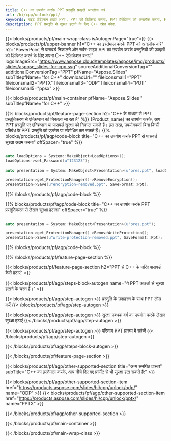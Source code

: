 ```yaml
---
title: C++ का उपयोग करके PPT प्रस्तुति फ़ाइलें अनलॉक करें
url: /hi/cpp/unlock/ppt/
keywords: राइट प्रोटेक्शन हटाएं PPT, PPT को डिक्रिप्ट करना, PPT प्रेजेंटेशन को अनलॉक करना, PPT को अनप्रोटेक्ट करना
description: PPT प्रस्तुति से सुरक्षा हटाने के लिए C++ स्रोत कोड.
---
```


{{< blocks/products/pf/main-wrap-class isAutogenPage="true">}}
{{< blocks/products/pf/upper-banner h1="C++ का इस्तेमाल करके PPT को अनलॉक करें" h2="PowerPoint से पासवर्ड निकालने और सर्वर-साइड API का उपयोग करके प्रस्तुतियों की फ़ाइलों को डिक्रिप्ट करने के लिए अपना C++ ऐप्लिकेशन बनाएं." logoImageSrc="https://www.aspose.cloud/templates/aspose/img/products/slides/aspose_slides-for-cpp.svg" sourceAdditionalConversionTag="" additionalConversionTag="PPT" pfName="Aspose.Slides" subTitlepfName="for C++" downloadUrl="" fileiconsmall1="PPT" fileiconsmall2="PPTX" fileiconsmall3="ODP" fileiconsmall4="POT" fileiconsmall5="ppsx" >}}

{{< blocks/products/pf/main-container pfName="Aspose.Slides " subTitlepfName="for C++" >}}

{{% blocks/products/pf/feature-page-section  h2="C++ के माध्यम से PPT प्रस्तुतिकरण से एन्क्रिप्शन को निकाला जा रहा है" %}}
{Product_name} का उपयोग करके, आप PPT प्रस्तुति पर एन्क्रिप्शन या पासवर्ड सुरक्षा को निकाल सकते हैं। इस तरह, उपयोगकर्ता बिना किसी प्रतिबंध के PPT प्रस्तुति को एक्सेस या संशोधित कर सकते हैं।
{{% blocks/products/pf/agp/code-block title="C++ का उपयोग करके PPT से पासवर्ड सुरक्षा अक्षम करना" offSpacer="true" %}}

```cpp

auto loadOptions = System::MakeObject<LoadOptions>();
loadOptions->set_Password(u"123123");
    
auto presentation = System::MakeObject<Presentation>(u"pres.ppt", loadOptions);

presentation->get_ProtectionManager()->RemoveEncryption();
presentation->Save(u"encryption-removed.ppt", SaveFormat::Ppt);
```

{{% /blocks/products/pf/agp/code-block %}}

{{% blocks/products/pf/agp/code-block title="C++ का उपयोग करके PPT प्रस्तुतिकरण से लेखन सुरक्षा हटाना" offSpacer="true" %}}

```cpp

auto presentation = System::MakeObject<Presentation>(u"pres.ppt");

presentation->get_ProtectionManager()->RemoveWriteProtection();
presentation->Save(u"write-protection-removed.ppt", SaveFormat::Ppt);
```

{{% /blocks/products/pf/agp/code-block %}}

{{% /blocks/products/pf/feature-page-section %}}

{{< blocks/products/pf/feature-page-section  h2="PPT से C++ के जरिए पासवर्ड कैसे हटाएं" >}}

{{< blocks/products/pf/agp/steps-block-autogen name="ये PPT फ़ाइलों से सुरक्षा हटाने के चरण हैं।" >}}

{{< blocks/products/pf/agp/step-autogen >}}
प्रस्तुति के उदाहरण के साथ PPT लोड करें
{{< /blocks/products/pf/agp/step-autogen >}}

{{< blocks/products/pf/agp/step-autogen >}}
सुरक्षा प्रबंधक वर्ग का उपयोग करके लेखन सुरक्षा हटाएं
{{< /blocks/products/pf/agp/step-autogen >}}

{{< blocks/products/pf/agp/step-autogen >}}
परिणाम PPT प्रारूप में सहेजें
{{< /blocks/products/pf/agp/step-autogen >}}

{{< /blocks/products/pf/agp/steps-block-autogen >}}

{{< /blocks/products/pf/feature-page-section >}}

{{< blocks/products/pf/agp/other-supported-section title="अन्य समर्थित प्रारूप" subTitle="C++ का इस्तेमाल करके, आप नीचे दिए गए फ़ॉर्मैट से भी सुरक्षा हटा सकते हैं:" >}}

{{< blocks/products/pf/agp/other-supported-section-item href="https://products.aspose.com/slides/hi/cpp/unlock/odp/" name="ODP" >}}
{{< blocks/products/pf/agp/other-supported-section-item href="https://products.aspose.com/slides/hi/cpp/unlock/pptx/" name="PPTX" >}}


{{< /blocks/products/pf/agp/other-supported-section >}}

{{< /blocks/products/pf/main-container >}}
    
{{< /blocks/products/pf/main-wrap-class >}}